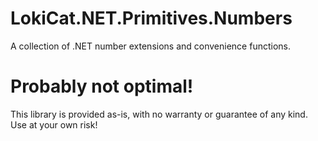 # LokiCat.NET.Primitives.Numbers

A collection of .NET number extensions and convenience functions.

# Probably not optimal!

This library is provided as-is, with no warranty or guarantee of any kind. Use at your own risk!
